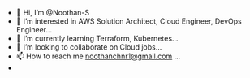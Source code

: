 - 👋 Hi, I’m @Noothan-S
- 👀 I’m interested in AWS Solution Architect, Cloud Engineer, DevOps Engineer...
- 🌱 I’m currently learning Terraform, Kubernetes...
- 💞️ I’m looking to collaborate on Cloud jobs...
- 📫 How to reach me noothanchnr1@gmail.com ...
- 

<!---
Noothan-S/Noothan-S is a ✨ special ✨ repository because its `README.md` (this file) appears on your GitHub profile.
You can click the Preview link to take a look at your changes.
--->
